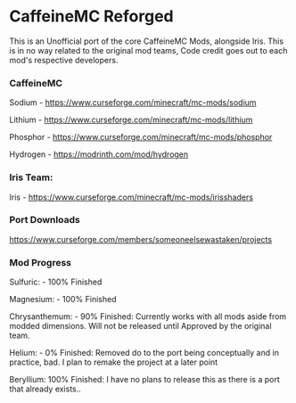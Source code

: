 # CaffeineMC Reforged

This is an Unofficial port of the core CaffeineMC Mods, alongside Iris.
This is in no way related to the original mod teams, Code credit goes out to each mod's respective developers.


### CaffeineMC

Sodium - https://www.curseforge.com/minecraft/mc-mods/sodium

Lithium - https://www.curseforge.com/minecraft/mc-mods/lithium

Phosphor - https://www.curseforge.com/minecraft/mc-mods/phosphor

Hydrogen - https://modrinth.com/mod/hydrogen


### Iris Team:

Iris - https://www.curseforge.com/minecraft/mc-mods/irisshaders



### Port Downloads

https://www.curseforge.com/members/someoneelsewastaken/projects


### Mod Progress

Sulfuric: - 100% Finished

Magnesium: - 100% Finished

Chrysanthemum: - 90% Finished: Currently works with all mods aside from modded dimensions. Will not be released until Approved by the original team.

Helium: - 0% Finished: Removed do to the port being conceptually and in practice, bad. I plan to remake the project at a later point

Beryllium: 100% Finished: I have no plans to release this as there is a port that already exists..
